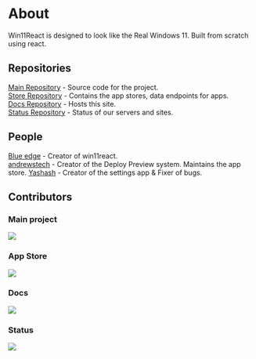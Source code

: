 # About

Win11React is designed to look like the Real Windows 11. Built from scratch using react.

## Repositories

[Main Repository](https://github.com/blueedgetechno/win11React) - Source code for the project.  
[Store Repository](https://github.com/win11react/store) - Contains the app stores, data endpoints for apps.  
[Docs Repository](https://github.com/win11react/docs) - Hosts this site.  
[Status Repository](https://github.com/win11react/status) - Status of our servers and sites.

## People

[Blue edge](https://github.com/blueedgetechno/) - Creator of win11react.  
[andrewstech](https://github.com/andrewstech/) - Creator of the Deploy Preview system. Maintains the app store.
[Yashash](https://github.com/yashash1511) - Creator of the settings app & Fixer of bugs.

## Contributors

### Main project

<a href="https://github.com/blueedgetechno/win11React/graphs/contributors">
  <img src="https://contrib.rocks/image?repo=blueedgetechno/win11React" />
</a>

### App Store

<a href="https://github.com/win11react/store/graphs/contributors">
  <img src="https://contrib.rocks/image?repo=win11react/store" />
</a>

### Docs

<a href="https://github.com/win11react/docs/graphs/contributors">
  <img src="https://contrib.rocks/image?repo=win11react/docs" />
</a>

### Status

<a href="https://github.com/win11react/status/graphs/contributors">
  <img src="https://contrib.rocks/image?repo=win11react/status" />
</a>
